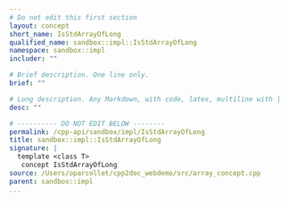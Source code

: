 ```yaml
---
# Do not edit this first section
layout: concept
short_name: IsStdArrayOfLong
qualified_name: sandbox::impl::IsStdArrayOfLong
namespace: sandbox::impl
includer: ""

# Brief description. One line only.
brief: ""

# Long description. Any Markdown, with code, latex, multiline with |
desc: ""

# ---------- DO NOT EDIT BELOW --------
permalink: /cpp-api/sandbox/impl/IsStdArrayOfLong
title: sandbox::impl::IsStdArrayOfLong
signature: |
  template <class T>
   concept IsStdArrayOfLong
source: /Users/oparcollet/cpp2doc_webdemo/src/array_concept.cpp
parent: sandbox::impl
...
```


